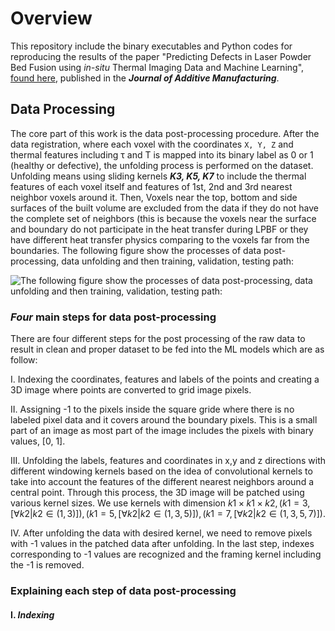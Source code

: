 
# Overview

This repository include the binary executables and Python codes for reproducing the results of the paper
"Predicting Defects in Laser Powder Bed Fusion using *in-situ* Thermal Imaging Data and Machine Learning", 
[found here](https://www.sciencedirect.com/science/article/pii/S2214860422004018), published in the ***Journal of Additive Manufacturing***.


## Data Processing

The core part of this work is the data post-processing procedure. After the data registration, where 
each voxel with the coordinates `X, Y, Z` and thermal features including &tau; and T is mapped into its binary label as
0 or 1 (healthy or defective), the unfolding process is performed on the dataset. Unfolding means 
using sliding kernels ***K3, K5, K7*** to include the thermal features of each voxel itself and features 
of 1st, 2nd and 3rd nearest neighbor voxels around it. Then, Voxels near the top, bottom and side surfaces 
of the built volume are excluded from the data if they do not have the complete set of neighbors (this is because 
the voxels near the surface and boundary do not participate in the heat transfer during LPBF or they have different
heat transfer physics comparing to the voxels far from the boundaries. The following figure show the processes of 
data post-processing, data unfolding and then training, validation, testing path: 

![The following figure show the processes of data post-processing, data unfolding and then 
training, validation, testing path:](https://github.com/sinaDFT/ML-LPBF-AM/blob/1989cb5f1559f6fb86ffd86978b8750f040f8b90/Process.PNG)

### ***Four*** main steps for data post-processing

There are four different steps for the post processing of the raw data to result in clean and proper dataset 
to be fed into the ML models which are as follow:

I. Indexing the coordinates, features and labels of the points and creating a 3D image where points are converted to grid image pixels.

II. Assigning -1 to the pixels inside the square gride where there is no labeled pixel data and it covers around
the boundary pixels. This is a small part of an image as most part of the image includes the pixels with binary values, [0, 1].

III. 	Unfolding the labels, features and coordinates in x,y and z directions with different windowing kernels based on the idea 
of convolutional kernels to take into account the features of the different nearest neighbors around a central point. Through this process, 
the 3D image will be patched using various kernel sizes. We use kernels with dimension 
$k1 \times k1 \times k2,{(k1=3, [\forall k2|k2 \in (1,3)]),(k1=5, [\forall k2|k2 \in (1,3,5)]),(k1=7, [\forall k2|k2 \in (1,3,5,7)])}$.

IV. After unfolding the data with desired kernel, we need to remove pixels with -1 values in the patched data after unfolding. 
In the last step, indexes corresponding to -1 values are recognized and the framing kernel including the -1 is removed.

### Explaining each step of data post-processing

#### I. *Indexing*



   

        


    
